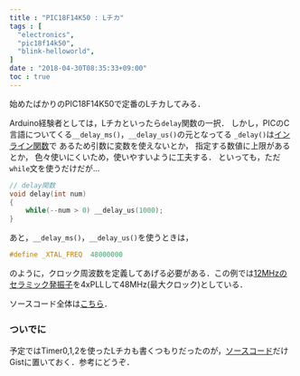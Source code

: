 ```yaml
---
title : "PIC18F14K50 : Lチカ"
tags : [
  "electronics",
  "pic18f14k50",
  "blink-helloworld",
]
date : "2018-04-30T08:35:33+09:00"
toc : true
---
```


始めたばかりのPIC18F14K50で定番のLチカしてみる．  

<!--more-->

Arduino経験者としては，Lチカといったら`delay`関数の一択．
しかし，PICのC言語についてくる`__delay_ms()`，`__delay_us()`の元となってる
`_delay()`は[インライン関数](https://ja.wikipedia.org/wiki/%E3%82%A4%E3%83%B3%E3%83%A9%E3%82%A4%E3%83%B3%E9%96%A2%E6%95%B0)で
あるため引数に変数を使えないとか，
指定する数値に上限があるとか，
色々使いにくいため，使いやすいように工夫する．
といっても，ただ`while`文を使うだけだが...   

```c
// delay関数
void delay(int num)
{
    while(--num > 0) __delay_us(1000);
}
```

あと，`__delay_ms()`，`__delay_us()`を使うときは，

```c
#define _XTAL_FREQ  48000000
```

のように，クロック周波数を定義してあげる必要がある．この例では[12MHzのセラミック発振子](http://akizukidenshi.com/catalog/g/gP-02740/)を4xPLLして48MHz(最大クロック)としている．

ソースコード全体は[こちら](https://gist.github.com/ha2zakura/76f57229bf9200c05c2cab816442247f)．

### ついでに

予定ではTimer0,1,2を使ったLチカも書くつもりだったのが，[ソースコード](https://gist.github.com/ha2zakura/d74930f41ea1c25548fe041289cab217)だけGistに置いておく．参考にどうぞ．  
